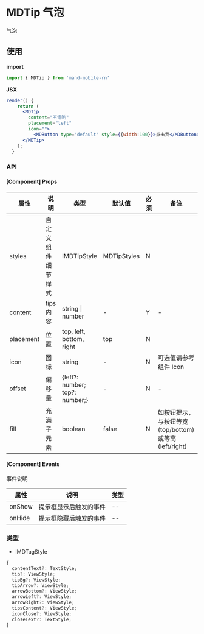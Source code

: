 # MDTip 气泡

气泡

## 使用

**import**

```javascript
import { MDTip } from 'mand-mobile-rn'
```

**JSX**

```jsx
render() {
    return (
      <MDTip
        content="不错哟"
        placement="left"
        icon="">
          <MDButton type="default" style={{width:100}}>点击我</MDButton>
      </MDTip>
    );
  }
```

### API

#### [Component] Props

| 属性      | 说明               | 类型                           | 默认值      | 必须 | 备注                                                 |
| --------- | ------------------ | ------------------------------ | ----------- | ---- | ---------------------------------------------------- |
| styles    | 自定义组件细节样式 | IMDTipStyle                    | MDTipStyles | N    |                                                      |
| content   | tips 内容          | string \| number               | -           | Y    | -                                                    |
| placement | 位置               | top, left, bottom, right       | top         | N    |                                                      |
| icon      | 图标               | string                         | -           | N    | 可选值请参考组件 Icon                                |
| offset    | 偏移量             | {left?: number; top?: number;} | -           | N    | -                                                    |
| fill      | 充满子元素         | boolean                        | false       | N    | 如按钮提示，与按钮等宽(top/bottom)或等高(left/right) |

#### [Component] Events

事件说明

| 属性   | 说明                   | 类型 |
| ------ | ---------------------- | ---- |
| onShow | 提示框显示后触发的事件 | --   |
| onHide | 提示框隐藏后触发的事件 | --   |

### 类型

- IMDTagStyle

```js
{
  contentText?: TextStyle;
  tip?: ViewStyle;
  tipBg?: ViewStyle;
  tipArrow?: ViewStyle;
  arrowBottom?: ViewStyle;
  arrowLeft?: ViewStyle;
  arrowRight?: ViewStyle;
  tipsContent?: ViewStyle;
  iconClose?: ViewStyle;
  closeText?: TextStyle;
}
```
